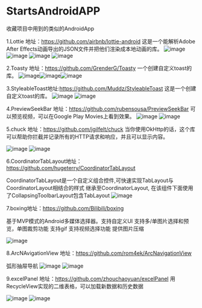 # StartsAndroidAPP
收藏项目中用到的类似的AndroidApp

1.Lottie
地址：https://github.com/airbnb/lottie-android
这是一个能解析Adobe After Effects动画导出的JSON文件并把他们渲染成本地动画的库。
![image](https://github.com/airbnb/lottie-android/blob/master/gifs/Example1.gif)
![image](https://github.com/airbnb/lottie-android/blob/master/gifs/Example2.gif)
![image](https://github.com/airbnb/lottie-android/blob/master/gifs/Example3.gif)
![image](https://github.com/airbnb/lottie-android/blob/master/gifs/Example4.gif)

2.Toasty
地址：https://github.com/GrenderG/Toasty
一个创建自定义toast的库。
![image](https://raw.githubusercontent.com/GrenderG/Toasty/master/art/scr1.png)![image](https://raw.githubusercontent.com/GrenderG/Toasty/master/art/scr2.png)![image](https://raw.githubusercontent.com/GrenderG/Toasty/master/art/scr3.png)


3.StyleableToast地址:https://github.com/Muddz/StyleableToast
这是一个创建自定义toast的库。
![image](https://github.com/Muddz/StyleableToast/blob/master/showcase.png)
![image](https://camo.githubusercontent.com/a7edeb11d67c6192d90506df396258597ca84951/68747470733a2f2f6d656469612e67697068792e636f6d2f6d656469612f686f7136366e614a516b4543492f67697068792e676966)

4.PreviewSeekBar
地址：https://github.com/rubensousa/PreviewSeekBar
可以预览视频，可以在Google Play Movies上看到效果。
![image](https://github.com/rubensousa/PreviewSeekBar/blob/master/screenshots/playmovies.gif)
![image](https://github.com/rubensousa/PreviewSeekBar/blob/master/screenshots/sample.gif)


5.chuck 地址：https://github.com/jgilfelt/chuck
当你使用OkHttp的话，这个库可以帮助你拦截并记录所有的HTTP请求和响应，并且可以显示内容。

![image](https://github.com/jgilfelt/chuck/blob/master/assets/chuck.gif)
![image](https://github.com/jgilfelt/chuck/blob/master/assets/multiwindow.gif)

6.CoordinatorTabLayout地址：https://github.com/hugeterry/CoordinatorTabLayout

CoordinatorTabLayout是一个自定义组合控件,可快速实现TabLayout与CoordinatorLayout相结合的样式 继承至CoordinatorLayout, 在该组件下面使用了CollapsingToolbarLayout包含TabLayout
![image](https://github.com/hugeterry/CoordinatorTabLayout/blob/master/showUI/show1.gif)

7.boxing地址：https://github.com/Bilibili/boxing

基于MVP模式的Android多媒体选择器。支持自定义UI
支持多/单图片选择和预览，单图裁剪功能
支持gif
支持视频选择功能
提供图片压缩

![image](https://github.com/Bilibili/boxing/blob/master/screenshot/multi_image.webp)

8.ArcNAvigationView
地址：https://github.com/rom4ek/ArcNavigationView

弧形抽屉导航
![image](https://raw.githubusercontent.com/rom4ek/ArcNavigationView/master/media/crop_inside.png)
![image](https://raw.githubusercontent.com/rom4ek/ArcNavigationView/master/media/crop_outside.png)

9.excelPanel
地址：https://github.com/zhouchaoyuan/excelPanel
用RecycleView实现的二维表格，可以加载新数据和历史数据

![image](https://raw.githubusercontent.com/zhouchaoyuan/excelPanel/master/app/src/main/assets/roomFormDemo.gif)
![image](https://raw.githubusercontent.com/zhouchaoyuan/excelPanel/master/app/src/main/assets/roomFormDemoAdjustHeight.gif)
